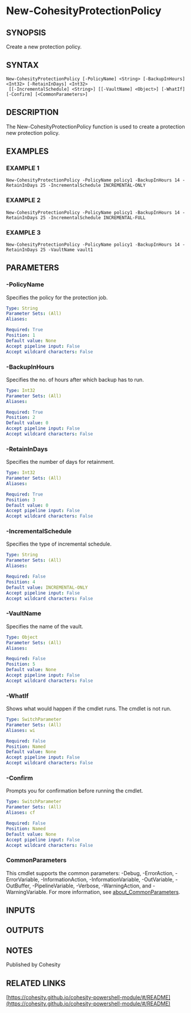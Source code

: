 # New-CohesityProtectionPolicy

## SYNOPSIS
Create a new protection policy.

## SYNTAX

```
New-CohesityProtectionPolicy [-PolicyName] <String> [-BackupInHours] <Int32> [-RetainInDays] <Int32>
 [[-IncrementalSchedule] <String>] [[-VaultName] <Object>] [-WhatIf] [-Confirm] [<CommonParameters>]
```

## DESCRIPTION
The New-CohesityProtectionPolicy function is used to create a protection new protection policy.

## EXAMPLES

### EXAMPLE 1
```
New-CohesityProtectionPolicy -PolicyName policy1 -BackupInHours 14 -RetainInDays 25 -IncrementalSchedule INCREMENTAL-ONLY
```

### EXAMPLE 2
```
New-CohesityProtectionPolicy -PolicyName policy1 -BackupInHours 14 -RetainInDays 25 -IncrementalSchedule INCREMENTAL-FULL
```

### EXAMPLE 3
```
New-CohesityProtectionPolicy -PolicyName policy1 -BackupInHours 14 -RetainInDays 25 -VaultName vault1
```

## PARAMETERS

### -PolicyName
Specifies the policy for the protection job.

```yaml
Type: String
Parameter Sets: (All)
Aliases:

Required: True
Position: 1
Default value: None
Accept pipeline input: False
Accept wildcard characters: False
```

### -BackupInHours
Specifies the no.
of hours after which backup has to run.

```yaml
Type: Int32
Parameter Sets: (All)
Aliases:

Required: True
Position: 2
Default value: 0
Accept pipeline input: False
Accept wildcard characters: False
```

### -RetainInDays
Specifies the number of days for retainment.

```yaml
Type: Int32
Parameter Sets: (All)
Aliases:

Required: True
Position: 3
Default value: 0
Accept pipeline input: False
Accept wildcard characters: False
```

### -IncrementalSchedule
Specifies the type of incremental schedule.

```yaml
Type: String
Parameter Sets: (All)
Aliases:

Required: False
Position: 4
Default value: INCREMENTAL-ONLY
Accept pipeline input: False
Accept wildcard characters: False
```

### -VaultName
Specifies the name of the vault.

```yaml
Type: Object
Parameter Sets: (All)
Aliases:

Required: False
Position: 5
Default value: None
Accept pipeline input: False
Accept wildcard characters: False
```

### -WhatIf
Shows what would happen if the cmdlet runs.
The cmdlet is not run.

```yaml
Type: SwitchParameter
Parameter Sets: (All)
Aliases: wi

Required: False
Position: Named
Default value: None
Accept pipeline input: False
Accept wildcard characters: False
```

### -Confirm
Prompts you for confirmation before running the cmdlet.

```yaml
Type: SwitchParameter
Parameter Sets: (All)
Aliases: cf

Required: False
Position: Named
Default value: None
Accept pipeline input: False
Accept wildcard characters: False
```

### CommonParameters
This cmdlet supports the common parameters: -Debug, -ErrorAction, -ErrorVariable, -InformationAction, -InformationVariable, -OutVariable, -OutBuffer, -PipelineVariable, -Verbose, -WarningAction, and -WarningVariable. For more information, see [about_CommonParameters](http://go.microsoft.com/fwlink/?LinkID=113216).

## INPUTS

## OUTPUTS

## NOTES
Published by Cohesity

## RELATED LINKS

[https://cohesity.github.io/cohesity-powershell-module/#/README](https://cohesity.github.io/cohesity-powershell-module/#/README)

